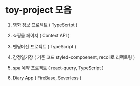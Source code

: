 # toy-project 모음

1. 영화 정보 프로젝트 ( TypeScript )

2. 쇼핑몰 페이지 ( Context API )

3. 벤딩머신 프로젝트 ( TypeScript )

4. 감정일기장 ( 기존 코드 styled-compoenent, recoil로 리팩토링 )

5. spa 예약 프로젝트 ( react-query, TypeScript )

6. Diary App ( FireBase, Severless )

